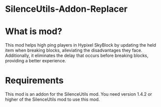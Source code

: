 # SilenceUtils-Addon-Replacer

# What is mod?
This mod helps high ping players in Hypixel SkyBlock by updating the held item when breaking blocks, alleviating the disadvantages they face.
Additionally, it eliminates the delay that occurs before breaking blocks, providing a better experience.

# Requirements
This mod is an addon for the SilenceUtils mod.
You need version 1.4.2 or higher of the SilenceUtils mod to use this mod.
